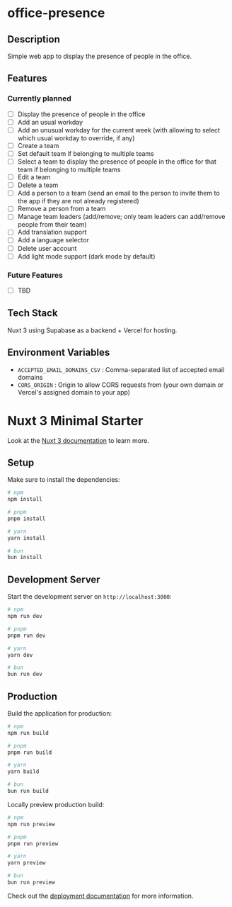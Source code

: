 # office-presence

## Description

Simple web app to display the presence of people in the office.

## Features

### Currently planned

- [ ] Display the presence of people in the office
- [ ] Add an usual workday
- [ ] Add an unusual workday for the current week (with allowing to select which usual workday to override, if any)
- [ ] Create a team
- [ ] Set default team if belonging to multiple teams
- [ ] Select a team to display the presence of people in the office for that team if belonging to multiple teams
- [ ] Edit a team
- [ ] Delete a team
- [ ] Add a person to a team (send an email to the person to invite them to the app if they are not already registered)
- [ ] Remove a person from a team
- [ ] Manage team leaders (add/remove; only team leaders can add/remove people from their team)
- [ ] Add translation support
- [ ] Add a language selector
- [ ] Delete user account
- [ ] Add light mode support (dark mode by default)

### Future Features

- [ ] TBD

## Tech Stack

Nuxt 3 using Supabase as a backend + Vercel for hosting.

## Environment Variables

- `ACCEPTED_EMAIL_DOMAINS_CSV` : Comma-separated list of accepted email domains
- `CORS_ORIGIN` : Origin to allow CORS requests from (your own domain or Vercel's assigned domain to your app)

# Nuxt 3 Minimal Starter

Look at the [Nuxt 3 documentation](https://nuxt.com/docs/getting-started/introduction) to learn more.

## Setup

Make sure to install the dependencies:

```bash
# npm
npm install

# pnpm
pnpm install

# yarn
yarn install

# bun
bun install
```

## Development Server

Start the development server on `http://localhost:3000`:

```bash
# npm
npm run dev

# pnpm
pnpm run dev

# yarn
yarn dev

# bun
bun run dev
```

## Production

Build the application for production:

```bash
# npm
npm run build

# pnpm
pnpm run build

# yarn
yarn build

# bun
bun run build
```

Locally preview production build:

```bash
# npm
npm run preview

# pnpm
pnpm run preview

# yarn
yarn preview

# bun
bun run preview
```

Check out the [deployment documentation](https://nuxt.com/docs/getting-started/deployment) for more information.
